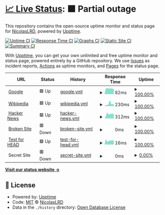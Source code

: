 # [📈 Live Status](https://NicolasLRD.github.io/upptime): <!--live status--> **🟧 Partial outage**

This repository contains the open-source uptime monitor and status page for [NicolasLRD](https://NicolasLRD.github.io/upptime), powered by [Upptime](https://github.com/upptime/upptime).

[![Uptime CI](https://github.com/NicolasLRD/upptime/workflows/Uptime%20CI/badge.svg)](https://github.com/NicolasLRD/upptime/actions?query=workflow%3A%22Uptime+CI%22)
[![Response Time CI](https://github.com/NicolasLRD/upptime/workflows/Response%20Time%20CI/badge.svg)](https://github.com/NicolasLRD/upptime/actions?query=workflow%3A%22Response+Time+CI%22)
[![Graphs CI](https://github.com/NicolasLRD/upptime/workflows/Graphs%20CI/badge.svg)](https://github.com/NicolasLRD/upptime/actions?query=workflow%3A%22Graphs+CI%22)
[![Static Site CI](https://github.com/NicolasLRD/upptime/workflows/Static%20Site%20CI/badge.svg)](https://github.com/NicolasLRD/upptime/actions?query=workflow%3A%22Static+Site+CI%22)
[![Summary CI](https://github.com/NicolasLRD/upptime/workflows/Summary%20CI/badge.svg)](https://github.com/NicolasLRD/upptime/actions?query=workflow%3A%22Summary+CI%22)

With [Upptime](https://upptime.js.org), you can get your own unlimited and free uptime monitor and status page, powered entirely by a GitHub repository. We use [Issues](https://github.com/NicolasLRD/upptime/issues) as incident reports, [Actions](https://github.com/NicolasLRD/upptime/actions) as uptime monitors, and [Pages](https://NicolasLRD.github.io/upptime) for the status page.

<!--start: status pages-->
<!-- This summary is generated by Upptime (https://github.com/upptime/upptime) -->
<!-- Do not edit this manually, your changes will be overwritten -->
<!-- prettier-ignore -->
| URL | Status | History | Response Time | Uptime |
| --- | ------ | ------- | ------------- | ------ |
| <img alt="" src="https://icons.duckduckgo.com/ip3/www.google.com.ico" height="13"> [Google](https://www.google.com) | 🟩 Up | [google.yml](https://github.com/NicolasLRD/upptime/commits/HEAD/history/google.yml) | <details><summary><img alt="Response time graph" src="./graphs/google/response-time-week.png" height="20"> 82ms</summary><br><a href="https://NicolasLRD.github.io/upptime/history/google"><img alt="Response time 108" src="https://img.shields.io/endpoint?url=https%3A%2F%2Fraw.githubusercontent.com%2FNicolasLRD%2Fupptime%2FHEAD%2Fapi%2Fgoogle%2Fresponse-time.json"></a><br><a href="https://NicolasLRD.github.io/upptime/history/google"><img alt="24-hour response time 77" src="https://img.shields.io/endpoint?url=https%3A%2F%2Fraw.githubusercontent.com%2FNicolasLRD%2Fupptime%2FHEAD%2Fapi%2Fgoogle%2Fresponse-time-day.json"></a><br><a href="https://NicolasLRD.github.io/upptime/history/google"><img alt="7-day response time 82" src="https://img.shields.io/endpoint?url=https%3A%2F%2Fraw.githubusercontent.com%2FNicolasLRD%2Fupptime%2FHEAD%2Fapi%2Fgoogle%2Fresponse-time-week.json"></a><br><a href="https://NicolasLRD.github.io/upptime/history/google"><img alt="30-day response time 97" src="https://img.shields.io/endpoint?url=https%3A%2F%2Fraw.githubusercontent.com%2FNicolasLRD%2Fupptime%2FHEAD%2Fapi%2Fgoogle%2Fresponse-time-month.json"></a><br><a href="https://NicolasLRD.github.io/upptime/history/google"><img alt="1-year response time 108" src="https://img.shields.io/endpoint?url=https%3A%2F%2Fraw.githubusercontent.com%2FNicolasLRD%2Fupptime%2FHEAD%2Fapi%2Fgoogle%2Fresponse-time-year.json"></a></details> | <details><summary><a href="https://NicolasLRD.github.io/upptime/history/google">100.00%</a></summary><a href="https://NicolasLRD.github.io/upptime/history/google"><img alt="All-time uptime 100.00%" src="https://img.shields.io/endpoint?url=https%3A%2F%2Fraw.githubusercontent.com%2FNicolasLRD%2Fupptime%2FHEAD%2Fapi%2Fgoogle%2Fuptime.json"></a><br><a href="https://NicolasLRD.github.io/upptime/history/google"><img alt="24-hour uptime 100.00%" src="https://img.shields.io/endpoint?url=https%3A%2F%2Fraw.githubusercontent.com%2FNicolasLRD%2Fupptime%2FHEAD%2Fapi%2Fgoogle%2Fuptime-day.json"></a><br><a href="https://NicolasLRD.github.io/upptime/history/google"><img alt="7-day uptime 100.00%" src="https://img.shields.io/endpoint?url=https%3A%2F%2Fraw.githubusercontent.com%2FNicolasLRD%2Fupptime%2FHEAD%2Fapi%2Fgoogle%2Fuptime-week.json"></a><br><a href="https://NicolasLRD.github.io/upptime/history/google"><img alt="30-day uptime 100.00%" src="https://img.shields.io/endpoint?url=https%3A%2F%2Fraw.githubusercontent.com%2FNicolasLRD%2Fupptime%2FHEAD%2Fapi%2Fgoogle%2Fuptime-month.json"></a><br><a href="https://NicolasLRD.github.io/upptime/history/google"><img alt="1-year uptime 99.99%" src="https://img.shields.io/endpoint?url=https%3A%2F%2Fraw.githubusercontent.com%2FNicolasLRD%2Fupptime%2FHEAD%2Fapi%2Fgoogle%2Fuptime-year.json"></a></details>
| <img alt="" src="https://icons.duckduckgo.com/ip3/en.wikipedia.org.ico" height="13"> [Wikipedia](https://en.wikipedia.org) | 🟩 Up | [wikipedia.yml](https://github.com/NicolasLRD/upptime/commits/HEAD/history/wikipedia.yml) | <details><summary><img alt="Response time graph" src="./graphs/wikipedia/response-time-week.png" height="20"> 230ms</summary><br><a href="https://NicolasLRD.github.io/upptime/history/wikipedia"><img alt="Response time 224" src="https://img.shields.io/endpoint?url=https%3A%2F%2Fraw.githubusercontent.com%2FNicolasLRD%2Fupptime%2FHEAD%2Fapi%2Fwikipedia%2Fresponse-time.json"></a><br><a href="https://NicolasLRD.github.io/upptime/history/wikipedia"><img alt="24-hour response time 232" src="https://img.shields.io/endpoint?url=https%3A%2F%2Fraw.githubusercontent.com%2FNicolasLRD%2Fupptime%2FHEAD%2Fapi%2Fwikipedia%2Fresponse-time-day.json"></a><br><a href="https://NicolasLRD.github.io/upptime/history/wikipedia"><img alt="7-day response time 230" src="https://img.shields.io/endpoint?url=https%3A%2F%2Fraw.githubusercontent.com%2FNicolasLRD%2Fupptime%2FHEAD%2Fapi%2Fwikipedia%2Fresponse-time-week.json"></a><br><a href="https://NicolasLRD.github.io/upptime/history/wikipedia"><img alt="30-day response time 225" src="https://img.shields.io/endpoint?url=https%3A%2F%2Fraw.githubusercontent.com%2FNicolasLRD%2Fupptime%2FHEAD%2Fapi%2Fwikipedia%2Fresponse-time-month.json"></a><br><a href="https://NicolasLRD.github.io/upptime/history/wikipedia"><img alt="1-year response time 222" src="https://img.shields.io/endpoint?url=https%3A%2F%2Fraw.githubusercontent.com%2FNicolasLRD%2Fupptime%2FHEAD%2Fapi%2Fwikipedia%2Fresponse-time-year.json"></a></details> | <details><summary><a href="https://NicolasLRD.github.io/upptime/history/wikipedia">100.00%</a></summary><a href="https://NicolasLRD.github.io/upptime/history/wikipedia"><img alt="All-time uptime 100.00%" src="https://img.shields.io/endpoint?url=https%3A%2F%2Fraw.githubusercontent.com%2FNicolasLRD%2Fupptime%2FHEAD%2Fapi%2Fwikipedia%2Fuptime.json"></a><br><a href="https://NicolasLRD.github.io/upptime/history/wikipedia"><img alt="24-hour uptime 100.00%" src="https://img.shields.io/endpoint?url=https%3A%2F%2Fraw.githubusercontent.com%2FNicolasLRD%2Fupptime%2FHEAD%2Fapi%2Fwikipedia%2Fuptime-day.json"></a><br><a href="https://NicolasLRD.github.io/upptime/history/wikipedia"><img alt="7-day uptime 100.00%" src="https://img.shields.io/endpoint?url=https%3A%2F%2Fraw.githubusercontent.com%2FNicolasLRD%2Fupptime%2FHEAD%2Fapi%2Fwikipedia%2Fuptime-week.json"></a><br><a href="https://NicolasLRD.github.io/upptime/history/wikipedia"><img alt="30-day uptime 100.00%" src="https://img.shields.io/endpoint?url=https%3A%2F%2Fraw.githubusercontent.com%2FNicolasLRD%2Fupptime%2FHEAD%2Fapi%2Fwikipedia%2Fuptime-month.json"></a><br><a href="https://NicolasLRD.github.io/upptime/history/wikipedia"><img alt="1-year uptime 100.00%" src="https://img.shields.io/endpoint?url=https%3A%2F%2Fraw.githubusercontent.com%2FNicolasLRD%2Fupptime%2FHEAD%2Fapi%2Fwikipedia%2Fuptime-year.json"></a></details>
| <img alt="" src="https://icons.duckduckgo.com/ip3/news.ycombinator.com.ico" height="13"> [Hacker News](https://news.ycombinator.com) | 🟩 Up | [hacker-news.yml](https://github.com/NicolasLRD/upptime/commits/HEAD/history/hacker-news.yml) | <details><summary><img alt="Response time graph" src="./graphs/hacker-news/response-time-week.png" height="20"> 312ms</summary><br><a href="https://NicolasLRD.github.io/upptime/history/hacker-news"><img alt="Response time 306" src="https://img.shields.io/endpoint?url=https%3A%2F%2Fraw.githubusercontent.com%2FNicolasLRD%2Fupptime%2FHEAD%2Fapi%2Fhacker-news%2Fresponse-time.json"></a><br><a href="https://NicolasLRD.github.io/upptime/history/hacker-news"><img alt="24-hour response time 328" src="https://img.shields.io/endpoint?url=https%3A%2F%2Fraw.githubusercontent.com%2FNicolasLRD%2Fupptime%2FHEAD%2Fapi%2Fhacker-news%2Fresponse-time-day.json"></a><br><a href="https://NicolasLRD.github.io/upptime/history/hacker-news"><img alt="7-day response time 312" src="https://img.shields.io/endpoint?url=https%3A%2F%2Fraw.githubusercontent.com%2FNicolasLRD%2Fupptime%2FHEAD%2Fapi%2Fhacker-news%2Fresponse-time-week.json"></a><br><a href="https://NicolasLRD.github.io/upptime/history/hacker-news"><img alt="30-day response time 296" src="https://img.shields.io/endpoint?url=https%3A%2F%2Fraw.githubusercontent.com%2FNicolasLRD%2Fupptime%2FHEAD%2Fapi%2Fhacker-news%2Fresponse-time-month.json"></a><br><a href="https://NicolasLRD.github.io/upptime/history/hacker-news"><img alt="1-year response time 309" src="https://img.shields.io/endpoint?url=https%3A%2F%2Fraw.githubusercontent.com%2FNicolasLRD%2Fupptime%2FHEAD%2Fapi%2Fhacker-news%2Fresponse-time-year.json"></a></details> | <details><summary><a href="https://NicolasLRD.github.io/upptime/history/hacker-news">100.00%</a></summary><a href="https://NicolasLRD.github.io/upptime/history/hacker-news"><img alt="All-time uptime 99.93%" src="https://img.shields.io/endpoint?url=https%3A%2F%2Fraw.githubusercontent.com%2FNicolasLRD%2Fupptime%2FHEAD%2Fapi%2Fhacker-news%2Fuptime.json"></a><br><a href="https://NicolasLRD.github.io/upptime/history/hacker-news"><img alt="24-hour uptime 100.00%" src="https://img.shields.io/endpoint?url=https%3A%2F%2Fraw.githubusercontent.com%2FNicolasLRD%2Fupptime%2FHEAD%2Fapi%2Fhacker-news%2Fuptime-day.json"></a><br><a href="https://NicolasLRD.github.io/upptime/history/hacker-news"><img alt="7-day uptime 100.00%" src="https://img.shields.io/endpoint?url=https%3A%2F%2Fraw.githubusercontent.com%2FNicolasLRD%2Fupptime%2FHEAD%2Fapi%2Fhacker-news%2Fuptime-week.json"></a><br><a href="https://NicolasLRD.github.io/upptime/history/hacker-news"><img alt="30-day uptime 100.00%" src="https://img.shields.io/endpoint?url=https%3A%2F%2Fraw.githubusercontent.com%2FNicolasLRD%2Fupptime%2FHEAD%2Fapi%2Fhacker-news%2Fuptime-month.json"></a><br><a href="https://NicolasLRD.github.io/upptime/history/hacker-news"><img alt="1-year uptime 99.99%" src="https://img.shields.io/endpoint?url=https%3A%2F%2Fraw.githubusercontent.com%2FNicolasLRD%2Fupptime%2FHEAD%2Fapi%2Fhacker-news%2Fuptime-year.json"></a></details>
| <img alt="" src="https://icons.duckduckgo.com/ip3/thissitedoesnotexist.com.ico" height="13"> [Broken Site](https://thissitedoesnotexist.com) | 🟥 Down | [broken-site.yml](https://github.com/NicolasLRD/upptime/commits/HEAD/history/broken-site.yml) | <details><summary><img alt="Response time graph" src="./graphs/broken-site/response-time-week.png" height="20"> 0ms</summary><br><a href="https://NicolasLRD.github.io/upptime/history/broken-site"><img alt="Response time 0" src="https://img.shields.io/endpoint?url=https%3A%2F%2Fraw.githubusercontent.com%2FNicolasLRD%2Fupptime%2FHEAD%2Fapi%2Fbroken-site%2Fresponse-time.json"></a><br><a href="https://NicolasLRD.github.io/upptime/history/broken-site"><img alt="24-hour response time 0" src="https://img.shields.io/endpoint?url=https%3A%2F%2Fraw.githubusercontent.com%2FNicolasLRD%2Fupptime%2FHEAD%2Fapi%2Fbroken-site%2Fresponse-time-day.json"></a><br><a href="https://NicolasLRD.github.io/upptime/history/broken-site"><img alt="7-day response time 0" src="https://img.shields.io/endpoint?url=https%3A%2F%2Fraw.githubusercontent.com%2FNicolasLRD%2Fupptime%2FHEAD%2Fapi%2Fbroken-site%2Fresponse-time-week.json"></a><br><a href="https://NicolasLRD.github.io/upptime/history/broken-site"><img alt="30-day response time 0" src="https://img.shields.io/endpoint?url=https%3A%2F%2Fraw.githubusercontent.com%2FNicolasLRD%2Fupptime%2FHEAD%2Fapi%2Fbroken-site%2Fresponse-time-month.json"></a><br><a href="https://NicolasLRD.github.io/upptime/history/broken-site"><img alt="1-year response time 0" src="https://img.shields.io/endpoint?url=https%3A%2F%2Fraw.githubusercontent.com%2FNicolasLRD%2Fupptime%2FHEAD%2Fapi%2Fbroken-site%2Fresponse-time-year.json"></a></details> | <details><summary><a href="https://NicolasLRD.github.io/upptime/history/broken-site">100.00%</a></summary><a href="https://NicolasLRD.github.io/upptime/history/broken-site"><img alt="All-time uptime 100.00%" src="https://img.shields.io/endpoint?url=https%3A%2F%2Fraw.githubusercontent.com%2FNicolasLRD%2Fupptime%2FHEAD%2Fapi%2Fbroken-site%2Fuptime.json"></a><br><a href="https://NicolasLRD.github.io/upptime/history/broken-site"><img alt="24-hour uptime 100.00%" src="https://img.shields.io/endpoint?url=https%3A%2F%2Fraw.githubusercontent.com%2FNicolasLRD%2Fupptime%2FHEAD%2Fapi%2Fbroken-site%2Fuptime-day.json"></a><br><a href="https://NicolasLRD.github.io/upptime/history/broken-site"><img alt="7-day uptime 100.00%" src="https://img.shields.io/endpoint?url=https%3A%2F%2Fraw.githubusercontent.com%2FNicolasLRD%2Fupptime%2FHEAD%2Fapi%2Fbroken-site%2Fuptime-week.json"></a><br><a href="https://NicolasLRD.github.io/upptime/history/broken-site"><img alt="30-day uptime 100.00%" src="https://img.shields.io/endpoint?url=https%3A%2F%2Fraw.githubusercontent.com%2FNicolasLRD%2Fupptime%2FHEAD%2Fapi%2Fbroken-site%2Fuptime-month.json"></a><br><a href="https://NicolasLRD.github.io/upptime/history/broken-site"><img alt="1-year uptime 100.00%" src="https://img.shields.io/endpoint?url=https%3A%2F%2Fraw.githubusercontent.com%2FNicolasLRD%2Fupptime%2FHEAD%2Fapi%2Fbroken-site%2Fuptime-year.json"></a></details>
| <img alt="" src="https://icons.duckduckgo.com/ip3/www.google.com.ico" height="13"> [Test for HEAD](https://www.google.com) | 🟩 Up | [test-for-head.yml](https://github.com/NicolasLRD/upptime/commits/HEAD/history/test-for-head.yml) | <details><summary><img alt="Response time graph" src="./graphs/test-for-head/response-time-week.png" height="20"> 16ms</summary><br><a href="https://NicolasLRD.github.io/upptime/history/test-for-head"><img alt="Response time 31" src="https://img.shields.io/endpoint?url=https%3A%2F%2Fraw.githubusercontent.com%2FNicolasLRD%2Fupptime%2FHEAD%2Fapi%2Ftest-for-head%2Fresponse-time.json"></a><br><a href="https://NicolasLRD.github.io/upptime/history/test-for-head"><img alt="24-hour response time 15" src="https://img.shields.io/endpoint?url=https%3A%2F%2Fraw.githubusercontent.com%2FNicolasLRD%2Fupptime%2FHEAD%2Fapi%2Ftest-for-head%2Fresponse-time-day.json"></a><br><a href="https://NicolasLRD.github.io/upptime/history/test-for-head"><img alt="7-day response time 16" src="https://img.shields.io/endpoint?url=https%3A%2F%2Fraw.githubusercontent.com%2FNicolasLRD%2Fupptime%2FHEAD%2Fapi%2Ftest-for-head%2Fresponse-time-week.json"></a><br><a href="https://NicolasLRD.github.io/upptime/history/test-for-head"><img alt="30-day response time 20" src="https://img.shields.io/endpoint?url=https%3A%2F%2Fraw.githubusercontent.com%2FNicolasLRD%2Fupptime%2FHEAD%2Fapi%2Ftest-for-head%2Fresponse-time-month.json"></a><br><a href="https://NicolasLRD.github.io/upptime/history/test-for-head"><img alt="1-year response time 30" src="https://img.shields.io/endpoint?url=https%3A%2F%2Fraw.githubusercontent.com%2FNicolasLRD%2Fupptime%2FHEAD%2Fapi%2Ftest-for-head%2Fresponse-time-year.json"></a></details> | <details><summary><a href="https://NicolasLRD.github.io/upptime/history/test-for-head">100.00%</a></summary><a href="https://NicolasLRD.github.io/upptime/history/test-for-head"><img alt="All-time uptime 100.00%" src="https://img.shields.io/endpoint?url=https%3A%2F%2Fraw.githubusercontent.com%2FNicolasLRD%2Fupptime%2FHEAD%2Fapi%2Ftest-for-head%2Fuptime.json"></a><br><a href="https://NicolasLRD.github.io/upptime/history/test-for-head"><img alt="24-hour uptime 100.00%" src="https://img.shields.io/endpoint?url=https%3A%2F%2Fraw.githubusercontent.com%2FNicolasLRD%2Fupptime%2FHEAD%2Fapi%2Ftest-for-head%2Fuptime-day.json"></a><br><a href="https://NicolasLRD.github.io/upptime/history/test-for-head"><img alt="7-day uptime 100.00%" src="https://img.shields.io/endpoint?url=https%3A%2F%2Fraw.githubusercontent.com%2FNicolasLRD%2Fupptime%2FHEAD%2Fapi%2Ftest-for-head%2Fuptime-week.json"></a><br><a href="https://NicolasLRD.github.io/upptime/history/test-for-head"><img alt="30-day uptime 100.00%" src="https://img.shields.io/endpoint?url=https%3A%2F%2Fraw.githubusercontent.com%2FNicolasLRD%2Fupptime%2FHEAD%2Fapi%2Ftest-for-head%2Fuptime-month.json"></a><br><a href="https://NicolasLRD.github.io/upptime/history/test-for-head"><img alt="1-year uptime 100.00%" src="https://img.shields.io/endpoint?url=https%3A%2F%2Fraw.githubusercontent.com%2FNicolasLRD%2Fupptime%2FHEAD%2Fapi%2Ftest-for-head%2Fuptime-year.json"></a></details>
| <img alt="" src="https://icons.duckduckgo.com/ip3/null.ico" height="13"> Secret Site | 🟥 Down | [secret-site.yml](https://github.com/NicolasLRD/upptime/commits/HEAD/history/secret-site.yml) | <details><summary><img alt="Response time graph" src="./graphs/secret-site/response-time-week.png" height="20"> 0ms</summary><br><a href="https://NicolasLRD.github.io/upptime/history/secret-site"><img alt="Response time 0" src="https://img.shields.io/endpoint?url=https%3A%2F%2Fraw.githubusercontent.com%2FNicolasLRD%2Fupptime%2FHEAD%2Fapi%2Fsecret-site%2Fresponse-time.json"></a><br><a href="https://NicolasLRD.github.io/upptime/history/secret-site"><img alt="24-hour response time 0" src="https://img.shields.io/endpoint?url=https%3A%2F%2Fraw.githubusercontent.com%2FNicolasLRD%2Fupptime%2FHEAD%2Fapi%2Fsecret-site%2Fresponse-time-day.json"></a><br><a href="https://NicolasLRD.github.io/upptime/history/secret-site"><img alt="7-day response time 0" src="https://img.shields.io/endpoint?url=https%3A%2F%2Fraw.githubusercontent.com%2FNicolasLRD%2Fupptime%2FHEAD%2Fapi%2Fsecret-site%2Fresponse-time-week.json"></a><br><a href="https://NicolasLRD.github.io/upptime/history/secret-site"><img alt="30-day response time 0" src="https://img.shields.io/endpoint?url=https%3A%2F%2Fraw.githubusercontent.com%2FNicolasLRD%2Fupptime%2FHEAD%2Fapi%2Fsecret-site%2Fresponse-time-month.json"></a><br><a href="https://NicolasLRD.github.io/upptime/history/secret-site"><img alt="1-year response time 0" src="https://img.shields.io/endpoint?url=https%3A%2F%2Fraw.githubusercontent.com%2FNicolasLRD%2Fupptime%2FHEAD%2Fapi%2Fsecret-site%2Fresponse-time-year.json"></a></details> | <details><summary><a href="https://NicolasLRD.github.io/upptime/history/secret-site">0.00%</a></summary><a href="https://NicolasLRD.github.io/upptime/history/secret-site"><img alt="All-time uptime 9.29%" src="https://img.shields.io/endpoint?url=https%3A%2F%2Fraw.githubusercontent.com%2FNicolasLRD%2Fupptime%2FHEAD%2Fapi%2Fsecret-site%2Fuptime.json"></a><br><a href="https://NicolasLRD.github.io/upptime/history/secret-site"><img alt="24-hour uptime 0.00%" src="https://img.shields.io/endpoint?url=https%3A%2F%2Fraw.githubusercontent.com%2FNicolasLRD%2Fupptime%2FHEAD%2Fapi%2Fsecret-site%2Fuptime-day.json"></a><br><a href="https://NicolasLRD.github.io/upptime/history/secret-site"><img alt="7-day uptime 0.00%" src="https://img.shields.io/endpoint?url=https%3A%2F%2Fraw.githubusercontent.com%2FNicolasLRD%2Fupptime%2FHEAD%2Fapi%2Fsecret-site%2Fuptime-week.json"></a><br><a href="https://NicolasLRD.github.io/upptime/history/secret-site"><img alt="30-day uptime 1.38%" src="https://img.shields.io/endpoint?url=https%3A%2F%2Fraw.githubusercontent.com%2FNicolasLRD%2Fupptime%2FHEAD%2Fapi%2Fsecret-site%2Fuptime-month.json"></a><br><a href="https://NicolasLRD.github.io/upptime/history/secret-site"><img alt="1-year uptime 0.00%" src="https://img.shields.io/endpoint?url=https%3A%2F%2Fraw.githubusercontent.com%2FNicolasLRD%2Fupptime%2FHEAD%2Fapi%2Fsecret-site%2Fuptime-year.json"></a></details>

<!--end: status pages-->

[**Visit our status website →**](https://NicolasLRD.github.io/upptime)

## 📄 License

- Powered by: [Upptime](https://github.com/upptime/upptime)
- Code: [MIT](./LICENSE) © [NicolasLRD](https://NicolasLRD.github.io/upptime)
- Data in the `./history` directory: [Open Database License](https://opendatacommons.org/licenses/odbl/1-0/)
